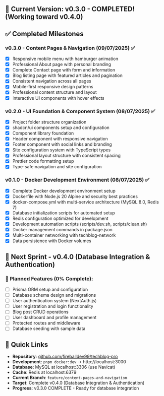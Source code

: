 ## 🎉 Current Version: v0.3.0 - COMPLETED! (Working toward v0.4.0)

## ✅ Completed Milestones

### v0.3.0 - Content Pages & Navigation (09/07/2025) ✅

- [x] Responsive mobile menu with hamburger animation
- [x] Professional About page with personal branding
- [x] Complete Contact page with form and information
- [x] Blog listing page with featured articles and pagination
- [x] Consistent navigation across all pages
- [x] Mobile-first responsive design patterns
- [x] Professional content structure and layout
- [x] Interactive UI components with hover effects

### v0.2.0 - UI Foundation & Component System (08/07/2025) ✅

- [x] Project folder structure organization
- [x] shadcn/ui components setup and configuration
- [x] Component library foundation
- [x] Header component with responsive navigation
- [x] Footer component with social links and branding
- [x] Site configuration system with TypeScript types
- [x] Professional layout structure with consistent spacing
- [x] Prettier code formatting setup
- [x] Type-safe navigation and site configuration

### v0.1.0 - Docker Development Environment (08/07/2025) ✅

- [x] Complete Docker development environment setup
- [x] Dockerfile with Node.js 20 Alpine and security best practices
- [x] docker-compose.yml with multi-service architecture (MySQL 8.0, Redis 7)
- [x] Database initialization scripts for automated setup
- [x] Redis configuration optimized for development
- [x] Development automation scripts (scripts/dev.sh, scripts/clean.sh)
- [x] Docker management commands in package.json
- [x] Multi-container networking with techblog-network
- [x] Data persistence with Docker volumes

## 🔄 Next Sprint - v0.4.0 (Database Integration & Authentication)

### 🎯 Planned Features (0% Complete):

- [ ] Prisma ORM setup and configuration
- [ ] Database schema design and migrations
- [ ] User authentication system (NextAuth.js)
- [ ] User registration and login functionality
- [ ] Blog post CRUD operations
- [ ] User dashboard and profile management
- [ ] Protected routes and middleware
- [ ] Database seeding with sample data

## 🔗 Quick Links

- **Repository**: [github.com/fireballdev99/techblog-pro](https://github.com/fireballdev99/techblog-pro)
- **Development**: `pnpm docker:dev` → http://localhost:3000
- **Database**: MySQL at localhost:3306 (use Navicat)
- **Cache**: Redis at localhost:6379
- **Current Branch**: `feature/content-pages-and-navigation`
- **Target**: Complete v0.4.0 (Database Integration & Authentication)
- **Progress**: v0.3.0 COMPLETE - Ready for database integration
